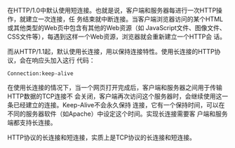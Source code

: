 在HTTP/1.0中默认使⽤短连接。也就是说，客户端和服务器每进⾏⼀次HTTP操作，就建⽴⼀次连接，任 务结束就中断连接。当客户端浏览器访问的某个HTML或其他类型的Web⻚中包含有其他的Web资源（如 JavaScript⽂件、图像⽂件、CSS⽂件等），每遇到这样⼀个Web资源，浏览器就会重新建⽴⼀个HTTP会 话。 

⽽从HTTP/1.1起，默认使⽤⻓连接，⽤以保持连接特性。使⽤⻓连接的HTTP协议，会在响应头加⼊这⾏ 代码：

```
Connection:keep-alive
```

 在使⽤⻓连接的情况下，当⼀个⽹⻚打开完成后，客户端和服务器之间⽤于传输HTTP数据的TCP连接不 会关闭，客户端再次访问这个服务器时，会继续使⽤这⼀条已经建⽴的连接。Keep-Alive不会永久保持 连接，它有⼀个保持时间，可以在不同的服务器软件（如Apache）中设定这个时间。实现⻓连接需要客 户端和服务端都⽀持⻓连接。

 HTTP协议的⻓连接和短连接，实质上是TCP协议的⻓连接和短连接。 
